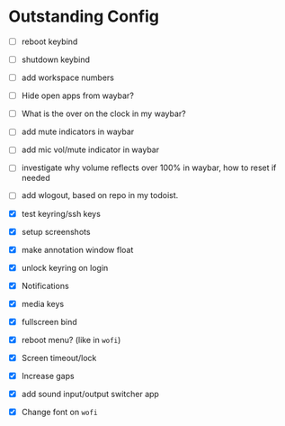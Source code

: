 # Outstanding Config

- [ ] reboot keybind
- [ ] shutdown keybind
- [ ] add workspace numbers
- [ ] Hide open apps from waybar?
- [ ] What is the over on the clock in my waybar?
- [ ] add mute indicators in waybar
- [ ] add mic vol/mute indicator in waybar
- [ ] investigate why volume reflects over 100% in waybar, how to reset if needed
- [ ] add wlogout, based on repo in my todoist.

- [x] test keyring/ssh keys
- [x] setup screenshots
- [x] make annotation window float
- [x] unlock keyring on login
- [x] Notifications
- [x] media keys
- [x] fullscreen bind
- [x] reboot menu? (like in `wofi`)
- [x] Screen timeout/lock
- [x] Increase gaps
- [x] add sound input/output switcher app
- [x] Change font on `wofi`
